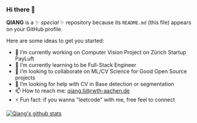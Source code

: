 
### Hi there 👋

**QIANG** is a ✨ _special_ ✨ repository because its `README.md` (this file) appears on your GitHub profile.

Here are some ideas to get you started:

- 🔭 I’m currently working on Computer Vision Project on Zürich Startup PayLuft
- 🌱 I’m currently learning to be Full-Stack Engineer 
- 👯 I’m looking to collaborate on ML/CV Science for Good Open Source projects 
- 🤔 I’m looking for help with CV in Base detection or segmentation 
- 📫 How to reach me: qiang.li@rwth-aachen.de 
- ⚡ Fun fact: if you wanna "leetcode" with me, free feel to connect


[![Qiang's github stats](https://github-readme-stats.vercel.app/api?username=Johnny-liqiang&show_icons=true)](https://github.com/Johnny-liqiang/)
